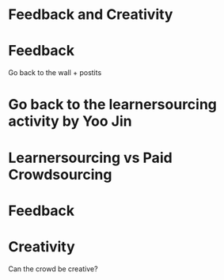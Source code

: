 # Feedback and Creativity

# Feedback
Go back to the wall + postits

# Go back to the learnersourcing activity by Yoo Jin


# Learnersourcing vs Paid Crowdsourcing

# Feedback

# Creativity

Can the crowd be creative?

